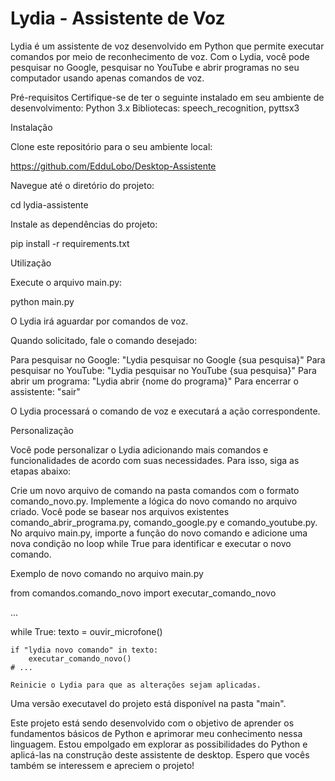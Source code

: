# Lydia - Assistente de Voz

Lydia é um assistente de voz desenvolvido em Python que permite executar comandos por meio de reconhecimento de voz. Com o Lydia, você pode pesquisar no Google, pesquisar no YouTube e abrir programas no seu computador usando apenas comandos de voz.

Pré-requisitos
Certifique-se de ter o seguinte instalado em seu ambiente de desenvolvimento:
Python 3.x
Bibliotecas: speech_recognition, pyttsx3

Instalação

Clone este repositório para o seu ambiente local:

https://github.com/EdduLobo/Desktop-Assistente

Navegue até o diretório do projeto:

cd lydia-assistente

Instale as dependências do projeto:

pip install -r requirements.txt

Utilização

Execute o arquivo main.py:

python main.py

O Lydia irá aguardar por comandos de voz.

Quando solicitado, fale o comando desejado:

Para pesquisar no Google: "Lydia pesquisar no Google {sua pesquisa}"
Para pesquisar no YouTube: "Lydia pesquisar no YouTube {sua pesquisa}"
Para abrir um programa: "Lydia abrir {nome do programa}"
Para encerrar o assistente: "sair"

O Lydia processará o comando de voz e executará a ação correspondente.

Personalização

Você pode personalizar o Lydia adicionando mais comandos e funcionalidades de acordo com suas necessidades. Para isso, siga as etapas abaixo:

Crie um novo arquivo de comando na pasta comandos com o formato comando_novo.py.
Implemente a lógica do novo comando no arquivo criado. Você pode se basear nos arquivos existentes comando_abrir_programa.py, comando_google.py e comando_youtube.py.
No arquivo main.py, importe a função do novo comando e adicione uma nova condição no loop while True para identificar e executar o novo comando.

Exemplo de novo comando no arquivo main.py

from comandos.comando_novo import executar_comando_novo

...

while True:
texto = ouvir_microfone()

    if "lydia novo comando" in texto:
        executar_comando_novo()
    # ...

    Reinicie o Lydia para que as alterações sejam aplicadas.

Uma versão executavel do projeto está disponível na pasta "main".

Este projeto está sendo desenvolvido com o objetivo de aprender os fundamentos básicos de Python e aprimorar meu conhecimento nessa linguagem. Estou empolgado em explorar as possibilidades do Python e aplicá-las na construção deste assistente de desktop. Espero que vocês também se interessem e apreciem o projeto!
